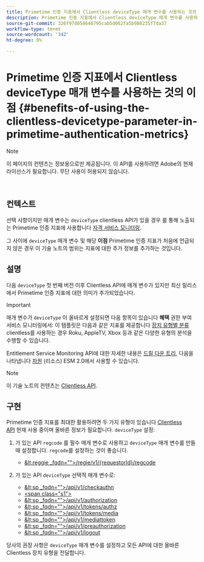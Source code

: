 ```yaml
---
title: Primetime 인증 지표에서 Clientless deviceType 매개 변수를 사용하는 것의 이점
description: Primetime 인증 지표에서 Clientless deviceType 매개 변수를 사용하는 것의 이점
source-git-commit: 326f97d058646795cab5d062fa5b980235f7da37
workflow-type: tm+mt
source-wordcount: '342'
ht-degree: 0%

---
```



# Primetime 인증 지표에서 Clientless deviceType 매개 변수를 사용하는 것의 이점 {#benefits-of-using-the-clientless-devicetype-parameter-in-primetime-authentication-metrics}

>[!NOTE]
>
>이 페이지의 컨텐츠는 정보용으로만 제공됩니다. 이 API를 사용하려면 Adobe의 현재 라이선스가 필요합니다. 무단 사용이 허용되지 않습니다.

</br>

## 컨텍스트

선택 사항이지만 매개 변수는 `deviceType` clientless API가 있을 경우 를 통해 노출되는 Primetime 인증 지표에 사용합니다 [자격 서비스 모니터링](/help/authentication/entitlement-service-monitoring-overview.md).

그 사이에 `deviceType` 매개 변수 및 해당 **이점** Primetime 인증 지표가 처음에 언급되지 않은 경우 이 기술 노트의 범위는 지표에 대한 추가 정보를 추가하는 것입니다.

## 설명

다음 `deviceType` 첫 번째 버전 이후 Clientless API에 매개 변수가 있지만 최신 릴리스에서 Primetime 인증 지표에 대한 의미가 추가되었습니다.



>[!IMPORTANT]
>
>매개 변수가 `deviceType` 이 올바르게 설정되면 다음 항목이 있습니다 **혜택** 권한 부여 서비스 모니터링에서: 이 템플릿은 다음과 같은 지표를 제공합니다 [장치 유형별 분류](/help/authentication/entitlement-service-monitoring-overview.md#clientless_device_type) clientless를 사용하는 경우 Roku, AppleTV, Xbox 등과 같은 다양한 유형의 분석을 수행할 수 있습니다.


Entitlement Service Monitoring API에 대한 자세한 내용은 [드릴 다운 트리,](/help/authentication/entitlement-service-monitoring-api.md#drill-down_tree) 다음을 나타냅니다 [차원](/help/authentication/entitlement-service-monitoring-overview.md#esm_dimensions) (리소스) ESM 2.0에서 사용할 수 있습니다.

>[!NOTE]
>
>이 기술 노트의 컨텐츠는 [Clientless API](#clientless_device_type).




## 구현

Primetime 인증 지표를 최대한 활용하려면 두 가지 유형이 있습니다 [Clientless API](#web_srvs_summary) 현재 사용 중이며 올바른 정보가 필요합니다. `deviceType` 설정:

1. 가 있는 API `regcode` 를 필수 매개 변수로 사용하고 `deviceType` 매개 변수를 만들 때 설정합니다. `regcode`를 설정하는 것이 좋습니다.
   - [\&lt;reggie _fqdn=&quot;&quot;>/regie/v1/{requestorId}/regcode](#reg_serv)

1. 가 있는 API `deviceType` 선택적 매개 변수로:
   - [\&lt;sp _fqdn=&quot;&quot;>/api/v1/checkauthn](#check_authn_token)
   - [&lt;span class=&quot;s1&quot;>](#retrieve_authn_token)
   - [\&lt;sp _fqdn=&quot;&quot;>/api/v1/authorization](#init_authz)
   - [\&lt;sp _fqdn=&quot;&quot;>/api/v1/tokens/authz](#retrieve_authz_token)
   - [\&lt;sp _fqdn=&quot;&quot;>/api/v1/tokens/media](#short_media)
   - [\&lt;sp _fqdn=&quot;&quot;>/api/v1/mediattoken](#short_media)
   - [\&lt;sp _fqdn=&quot;&quot;>/api/v1/preauthorization](#PreAuthZ_Resources)
   - [\&lt;sp _fqdn=&quot;&quot;>/api/v1/logout](#init_logout)

당사의 권장 사항은 `deviceType` 매개 변수를 설정하고 모든 API에 대한 올바른 Clientless 장치 유형을 전달합니다.


